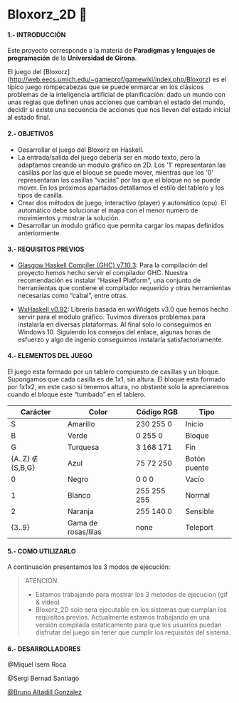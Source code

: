 # Bloxorz_2D :space_invader:
#### 1.- INTRODUCCIÓN

Este proyecto corresponde a la materia de **Paradigmas y lenguajes de programación** de la **Universidad de Girona**.

El juego del [Bloxorz] (http://web.eecs.umich.edu/~gameprof/gamewiki/index.php/Bloxorz) es el típico juego rompecabezas que se puede enmarcar en los clásicos problemas de la inteligencia artificial de planificación: dado un mundo con unas reglas que definen unas acciones que cambian el estado del mundo, decidir si existe una secuencia de acciones que nos lleven del estado inicial al estado final.

#### 2.- OBJETIVOS

- Desarrollar el juego del Bloxorz en Haskell.
- La entrada/salida del juego debería ser en modo texto, pero la adaptamos creando un modulo gráfico en 2D. Los '1' representaran las casillas por las que el bloque se puede mover, mientras que los '0' representaran las casillas “vaciás” por las que el bloque no se puede mover. En los próximos apartados detallamos el estilo del tablero y los tipos de casilla.
- Crear dos métodos de juego, interactivo (player) y automático (cpu). El automático debe solucionar el mapa con el menor numero de movimientos y mostrar la solución.
- Desarrollar un modulo gráfico que permita cargar los mapas definidos anteriormente.

#### 3.- REQUISITOS PREVIOS

- [Glasgow Haskell Compiler (GHC) v7.10.3](https://www.haskell.org/platform/): Para la compilación del proyecto hemos hecho servir el compilador GHC. Nuestra recomendación es instalar “Haskell Platform”, una conjunto de herramientas que contiene el compilador requerido y otras herramientas necesarias como “cabal”, entre otras.

- [WxHaskell v0.92](https://wiki.haskell.org/WxHaskell/Windows): Librería basada en wxWidgets v3.0 que hemos hecho servir para el modulo gráfico. Tuvimos diversos problemas para instalarla en diversas plataformas. Al final solo lo conseguimos en Windows 10. Siguiendo los consejos del enlace, algunas horas de esfuerzo y algo de ingenio conseguimos instalarla satisfactoriamente.

#### 4.- ELEMENTOS DEL JUEGO

El juego esta formado por un tablero compuesto de casillas y un bloque. Supongamos que cada casilla es de 1x1, sin altura. El bloque esta formado por 1x1x2, en este caso si tenemos altura, no obstante solo la apreciaremos cuando el bloque este “tumbado” en el tablero.

| Carácter | Color | Código RGB | Tipo |
| --- | --- | --- | --- |
| S | Amarillo | 230 255 0 | Inicio |
| B | Verde | 0 255 0 | Bloque |
| G | Turquesa | 3 168 171 | Fin |
| {A..Z} ∉ {S,B,G} | Azul | 75 72 250 | Botón puente |
| 0 | Negro | 0 0 0 | Vacío |
| 1 | Blanco | 255 255 255 | Normal |
| 2 | Naranja | 255 140 0 | Sensible |
| {3..9} | Gama de rosas/lilas | none | Teleport |


#### 5.- COMO UTILIZARLO

A continuación presentamos los 3 modos de ejecución:
> ATENCIÓN:
> - Estamos trabajando para mostrar los 3 metodos de ejecucion (gif & video)
> - Bloxorz_2D solo sera ejecutable en los sistemas que cumplan los requisitos previos. Actualmente estamos trabajando en una versión compilada estaticamente para que los usuarios puedan disfrutar del juego sin tener que cumplir los requisitos del sistema.

#### 6.- DESARROLLADORES

@Miquel Isern Roca

@Sergi Bernad Santiago

[@Bruno Altadill Gonzalez](https://github.com/BrunoAltadill)
